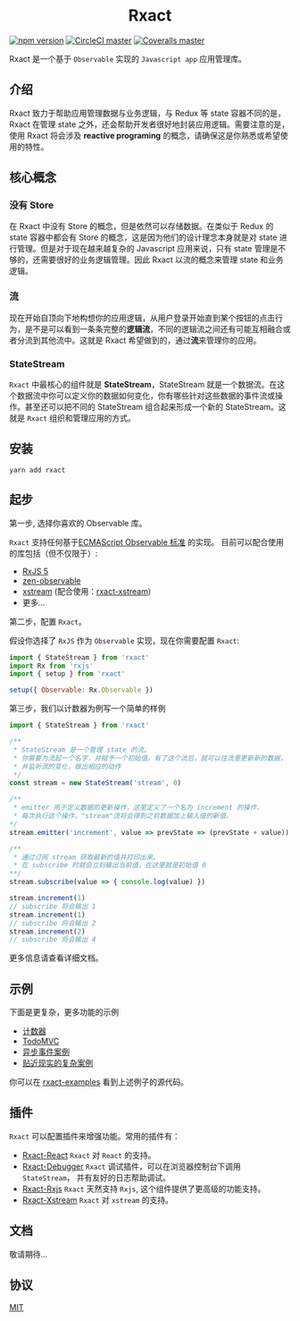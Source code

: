 <h1 align="center">Rxact</h1>

[![npm version](https://img.shields.io/npm/v/rxact.svg?style=flat-square)](https://www.npmjs.com/package/rxact)
[![CircleCI master](https://img.shields.io/circleci/project/github/Darmody/rxact/master.svg?style=flat-square)](https://circleci.com/gh/Darmody/rxact/tree/master)
[![Coveralls master](https://img.shields.io/coveralls/github/Darmody/rxact/master.svg?style=flat-square)](https://coveralls.io/github/Darmody/rxact)

Rxact 是一个基于 `Observable` 实现的 `Javascript app` 应用管理库。

## 介绍
Rxact 致力于帮助应用管理数据与业务逻辑，与 Redux 等 state 容器不同的是，Rxact 在管理 state 之外，还会帮助开发者很好地封装应用逻辑。需要注意的是，使用 Rxact 将会涉及 **reactive programing** 的概念，请确保这是你熟悉或希望使用的特性。

## 核心概念

### 没有 Store

在 Rxact 中没有 Store 的概念，但是依然可以存储数据。在类似于 Redux 的 state 容器中都会有 Store 的概念，这是因为他们的设计理念本身就是对 state 进行管理。但是对于现在越来越复杂的 Javascript 应用来说，只有 state 管理是不够的，还需要很好的业务逻辑管理。因此 Rxact 以流的概念来管理 state 和业务逻辑。

### 流

现在开始自顶向下地构想你的应用逻辑，从用户登录开始直到某个按钮的点击行为，是不是可以看到一条条完整的**逻辑流**，不同的逻辑流之间还有可能互相融合或者分流到其他流中。这就是 Rxact 希望做到的，通过**流**来管理你的应用。

### StateStream

`Rxact` 中最核心的组件就是 **StateStream**，StateStream 就是一个数据流。在这个数据流中你可以定义你的数据如何变化，你有哪些针对这些数据的事件流或操作。甚至还可以把不同的 StateStream 组合起来形成一个新的 StateStream。这就是 `Rxact` 组织和管理应用的方式。

## 安装

```
yarn add rxact
```

## 起步

第一步, 选择你喜欢的 Observable 库。

`Rxact` 支持任何基于[ECMAScript Observable 标准](https://github.com/tc39/proposal-observable) 的实现。
目前可以配合使用的库包括（但不仅限于）:
* [RxJS 5](https://github.com/ReactiveX/rxjs)
* [zen-observable](https://github.com/zenparsing/zen-observable)
* [xstream](https://github.com/staltz/xstream) (配合使用：[rxact-xstream](https://github.com/Darmody/rxact-xstream))
* 更多...

第二步，配置 `Rxact`。

假设你选择了 `RxJS` 作为 `Observable` 实现，现在你需要配置 `Rxact`:

```javascript
import { StateStream } from 'rxact'
import Rx from 'rxjs'
import { setup } from 'rxact'

setup({ Observable: Rx.Observable })
```

第三步，我们以计数器为例写一个简单的样例

```javascript
import { StateStream } from 'rxact'

/**
 * StateStream 是一个管理 state 的流。
 * 你需要为流起一个名字，并赋予一个初始值。有了这个流后，就可以往流里更新新的数据，
 * 并监听流的变化，做出相应的动作
 */
const stream = new StateStream('stream', 0)

/**
 * emitter 用于定义数据的更新操作，这里定义了一个名为 increment 的操作，
 * 每次执行这个操作，"stream"流将会得到之前数据加上输入值的新值。
*/
stream.emitter('increment', value => prevState => (prevState + value))

/**
 * 通过订阅 stream 获取最新的值并打印出来。
 * 在 subscribe 时就会立刻输出当前值，在这里就是初始值 0
**/
stream.subscribe(value => { console.log(value) })

stream.increment(1)
// subscribe 将会输出 1
stream.increment(1)
// subscribe 将会输出 2
stream.increment(2)
// subscribe 将会输出 4
```

更多信息请查看详细文档。

## 示例

下面是更复杂，更多功能的示例

* [计数器](https://darmody.github.io/rxact-examples/counter)
* [TodoMVC](https://darmody.github.io/rxact-examples/todomvc)
* [异步事件案例](https://darmody.github.io/rxact-examples/async)
* [贴近现实的复杂案例](https://darmody.github.io/rxact-examples/real-world)

你可以在 [rxact-examples](https://github.com/darmody/rxact-examples) 看到上述例子的源代码。

## 插件

`Rxact` 可以配置插件来增强功能。常用的插件有：
* [Rxact-React](https://github.com/Darmody/rxact-react) `Rxact` 对 `React` 的支持。
* [Rxact-Debugger](https://github.com/Darmody/rxact-debugger) `Rxact` 调试插件，可以在浏览器控制台下调用 `StateStream`， 并有友好的日志帮助调试。
* [Rxact-Rxjs](https://github.com/Darmody/rxact-rxjs) `Rxact` 天然支持 `Rxjs`, 这个组件提供了更高级的功能支持。
* [Rxact-Xstream](https://github.com/Darmody/rxact-xstream) `Rxact` 对 `xstream` 的支持。

## 文档

敬请期待...

## 协议

[MIT](https://github.com/darmody/rxact/blob/master/LICENSE)

